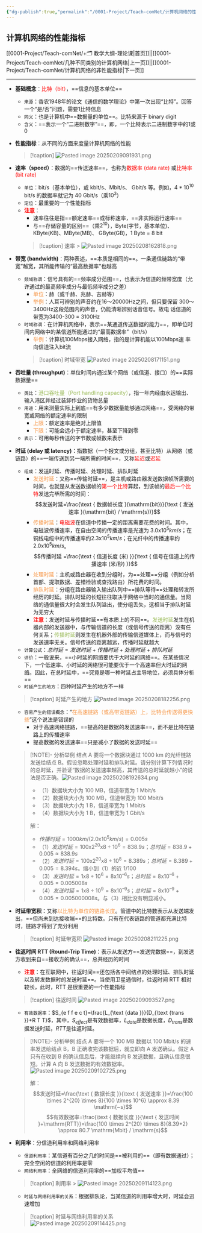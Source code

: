 ```yaml
---
{"dg-publish":true,"permalink":"/0001-Project/Teach-comNet/计算机网络的性能指标/"}
---
```


## 计算机网络的性能指标
[[0001-Project/Teach-comNet/+🗂️ 教学大纲-理论课\|首页]]||[[0001-Project/Teach-comNet/几种不同类别的计算机网络\|上一页]]||[[0001-Project/Teach-comNet/计算机网络的非性能指标\|下一页]]

---
- **基础概念**：<font color="#ff0000">⽐特（bit）</font>，==信息的基本单位==
	- `来源`：⾹农1948年的论⽂《通信的数学理论》中第⼀次出现“⽐特”。回答⼀个“是/否”问题，需要1⽐特信息
	- `同义`：也是计算机中==数据量的单位==。⽐特来源于 binary digit
	- `含义`：==表示⼀个“⼆进制数字”==，即，⼀个⽐特表示⼆进制数字中的1或 0
- **性能指标**：从不同的方面来度量计算机网络的性能
    > [!caption]
    > ![Pasted image 20250209091931.png](/img/user/0001-Project/Teach-comNet/assets/Pasted%20image%2020250209091931.png)
- **速率（speed）**：数据的==传送速率==，也称为<font color="#ff0000">数据率 (data rate)</font> 或<font color="#ff0000">比特率 (bit rate)</font>
	- `单位`：bit/s（基本单位），或 kbit/s、Mbit/s、 Gbit/s 等。例如，$4*10^{10}$  bit/s 的数据率就记为 40 Gbit/s（乘$10^{3}$）
	- `定位`：最重要的一个性能指标
	- **<font color="#ff0000">注意</font>**：
		- 速率往往是指==额定速率==或标称速率，==非实际运行速率==
		- 与==存储容量的区别==（乘$2^{10}$），Byte(字节，基本单位)、KByte(KB)、MByte(MB)、 GByte(GB)，1 Byte = 8 bit 
        > [!caption] 速率
           > ![Pasted image 20250208162818.png](/img/user/0001-Project/Teach-comNet/assets/Pasted%20image%2020250208162818.png)
- **带宽 (bandwidth)**：两种表述，==本质是相同的==。一条通信链路的“带宽”越宽，其所能传输的“最高数据率”也越高
	- `频域称谓`：信号具有的==频率成分范围==，也表示为信道的频带宽度（允许通过的最⾼频率成分与最低频率成分之差）
		- <font color="#f79646">单位</font>：赫（或千赫、兆赫、吉赫等）
		- <font color="#f79646">举例</font>：⼈⽿可辨别的声⾳约在16～20000Hz之间，但只要保留 300～3400Hz这段范围内的声⾳，仍能清晰辨别话⾳信号。故电 话信道的带宽为3400-300 = 3100Hz
	- `时域称谓`：在计算机网络中，表示==某通道传送数据的能⼒==，即单位时间内⽹络中的某信道所能通过的“最⾼数据率”（bit/s）
		- <font color="#f79646">举例</font>：计算机100Mbps接⼊⽹络，指的是计算机能以100Mbps速 率向信道注⼊bit流
        > [!caption] 时域带宽
         > ![Pasted image 20250208171151.png](/img/user/0001-Project/Teach-comNet/assets/Pasted%20image%2020250208171151.png)
- **吞吐量 (throughput)**：单位时间内通过某个网络（或信道、接口）的==实际数据量==
	- `类比`：<font color="#9bbb59">港⼝吞吐量（Port handling capacity）</font>，指⼀年内经由⽔运输出、输⼊港区并经过装卸作业的货物总量
	- `用途`：⽤来测量实际上到底==有多少数据量能够通过⽹络==，受⽹络的带宽或⽹络的额定速率的限制
		- <font color="#f79646">上限</font>：额定速率是绝对上限值
		- <font color="#f79646">下限</font>：可能会远小于额定速率，甚至下降到零
	- `表示`：可用每秒传送的字节数或帧数来表示
- **时延 (delay 或 latency)**：指数据（一个报文或分组，甚至比特）从网络（或链路）的==一端传送到另一端所需的时间==，又称<font color="#ff0000">延迟</font>或<font color="#ff0000">迟延</font>
	- `组成`：发送时延、传播时延、处理时延、排队时延
		- <font color="#f79646">发送时延</font>：又称==传输时延==，是主机或路由器发送数据帧所需要的时间，也就是从发送数据帧的<font color="#ff0000">第一个比特</font>算起，到该帧的<font color="#ff0000">最后一个比特</font>发送完毕所需的时间： $$发送时延=\frac{\text { 数据帧长度 }(\mathrm{bit})}{\text { 发送速率 }(\mathrm{bit} / \mathrm{s})}$$
		- <font color="#f79646">传播时延</font>：<font color="#ff0000">电磁波</font>在信道中传播一定的距离需要花费的时间。其中，电磁波传播速率，在自由空间的传播速率是光速为 $3.0 ⅹ 10^5 km/s$；在铜线电缆中的传播速率约$2.3 ⅹ 10^5 km/s$；在光纤中的传播速率约$2.0 ⅹ 10^5 km/s$。$$传播时延 =\frac{\text { 信道长度 (米) }}{\text { 信号在信道上的传播速率 (米/秒) }}$$
		- <font color="#f79646">处理时延</font>：主机或路由器在收到分组时，为==处理==分组（例如分析首部、提取数据、差错检验或查找路由）所花费的时间。
		- <font color="#f79646">排队时延</font>：分组在路由器输入输出队列中==排队等待==处理和转发所经历的时延。排队时延的长短往往取决于网络中当时的通信量。当网络的通信量很大时会发生队列溢出，使分组丢失，这相当于排队时延为无穷大
		- **<font color="#ff0000">注意</font>**：发送时延与传播时延==有本质上的不同==。<font color="#9bbb59">发送时延</font>发生在机器内部的发送器中，与传输信道的长度（或信号传送的距离）没有任何关系；<font color="#9bbb59">传播时延</font>则发生在机器外部的传输信道媒体上，而与信号的发送速率无关。信号传送的距离越远，传播时延就越大
	- `计算公式`：$总时延  = 发送时延 + 传播时延 + 处理时延 + 排队时延$
	- `评价`：一般说来，==小时延的网络要优于大时延的网络==。在某些情况下，一个低速率、小时延的网络很可能要优于一个高速率但大时延的网络。因此，在总时延中，==究竟是哪一种时延占主导地位，必须具体分析==
	- `时延产生的地方`：四种时延产生的地方不一样
    > [!caption] 时延产生的地方
     > ![Pasted image 20250208182256.png](/img/user/0001-Project/Teach-comNet/assets/Pasted%20image%2020250208182256.png)
	- `容易产生的错误概念`：“<font color="#f79646">在高速链路（或高带宽链路）上，比特会传送得更快些</font>”这个说法是错误的
		- 对于高速网络链路，==提高的是数据的发送速率==，而不是比特在链路上的传播速率
		- 提高数据的发送速率==只是减小了数据的发送时延==

    > [!NOTE]- 分析举例
    > 结点 A 要将一个数据块通过 1000 km 的光纤链路发送给结点 B。假设忽略处理时延和排队时延。请分别计算下列情况时的总时延，并验证“数据的发送速率越高，其传送的总时延就越小”的说法是否正确。![Pasted image 20250208192634.png](/img/user/0001-Project/Teach-comNet/assets/Pasted%20image%2020250208192634.png)
    > - （1）数据块大小为 100 MB，信道带宽为 1 Mbit/s 
    > - （2）数据块大小为 100 MB，信道带宽为 100 Mbit/s
    > - （3）数据块大小为 1 B，信道带宽为 1 Mbit/s 
    > - （4）数据块大小为 1 B，信道带宽为 1 Gbit/s
    > 
    > 解：
    > - $传播时延 = 1000 km / (2.0 ⅹ 10^5km/s)  = 0.005s$
    > - （1）$发送时延 = 100 ⅹ 2^{20} ⅹ 8  ÷ 10^6 = 838.9 s；总时延 = 838.9 + 0.005 ≈ 838.9 s$
    > - （2）$发送时延 = 100 ⅹ 2^{20} ⅹ 8 ÷ 10^8 = 8.389 s；总时延 = 8.389 + 0.005 = 8.394 s$。缩小到（1）的近 1/100
    > - （3）$发送时延 = 1 ⅹ 8 ÷ 10^{6} = 8 ⅹ 10^{–6} s；总时延 = 8 ⅹ 10^{–6} + 0.005 = 0.005008 s$
    > - （4）$发送时延 = 1 ⅹ 8 ÷ 10^9 = 8 ⅹ 10^{–9} s；总时延 = 8 ⅹ 10^{–9} + 0.005 = 0.005000008 s$。与（3）相比没有明显减小。
    > 
- **时延带宽积**：又称<font color="#f79646">以比特为单位的链路长度</font>。管道中的比特数表示从发送端发出，==但尚未到达接收端==的比特数。只有在代表链路的管道都充满比特时，链路才得到了充分利用
    > [!caption] 时延带宽积
    > ![Pasted image 20250208211225.png](/img/user/0001-Project/Teach-comNet/assets/Pasted%20image%2020250208211225.png)
- **往返时间 RTT (Round-Trip Time)**：表示从发送方==发送完数据==，到发送方收到来自==接收方的确认==，总共经历的时间
	- **<font color="#ff0000">注意</font>**：在互联网中，往返时间==还包括各中间结点的处理时延、排队时延以及转发数据时的发送时延==。当使用卫星通信时，往返时间 RTT 相对较长，此时，RTT 是很重要的一个性能指标
    > [!caption] 往返时间
     > ![Pasted image 20250209093527.png](/img/user/0001-Project/Teach-comNet/assets/Pasted%20image%2020250209093527.png)
	- `有效数据率`：$S_{e f f e c t}=\frac{L_{\text {data }}}{D_{\text {trans }}+R T T}$，其中，$S_{effect}$是有效数据率，$L_{data }$是数据⻓度，$D_{trans}$是数据发送时延，$RTT$是往返时延。
    > [!NOTE]- 分析举例
    > 结点 A 要将一个 100 MB 数据以 100 Mbit/s 的速率发送给结点 B，B 正确收完该数据后，就立即向 A 发送确认。假定 A 只有在收到 B 的确认信息后，才能继续向 B 发送数据，且确认信息很短。计算 A 向 B 发送数据的有效数据率。![Pasted image 20250209102725.png](/img/user/0001-Project/Teach-comNet/assets/Pasted%20image%2020250209102725.png)
    > 
    > 解：$$发送时延=\frac{\text { 数据长度 }}{\text { 发送速率 }}=\frac{100 \times 2^{20} \times 8}{100 \times 10^6} \approx 8.39 \mathrm{~s}$$
    > $$有效数据率=\frac{\text { 数据长度 }}{\text { 发送时间 }+\mathrm{RTT}}=\frac{100 \times 2^{20} \times 8}{8.39+2} \approx 80.7 \mathrm{Mbit} / \mathrm{s}$$
- **利用率**：分信道利用率和网络利用率
	- `信道利用率`：某信道有百分之几的时间是==被利用的==（即有数据通过）；完全空闲的信道的利用率是零
	- `网络利用率`：全网络的信道利用率的==加权平均值==
    > [!caption] 利用率
      > ![Pasted image 20250209114123.png](/img/user/0001-Project/Teach-comNet/assets/Pasted%20image%2020250209114123.png)
	- `时延与网络利用率的关系`：根据排队论，当某信道的利用率增大时，时延会迅速增加
   > [!caption] 时延与网络利用率的关系
     > ![Pasted image 20250209114425.png](/img/user/0001-Project/Teach-comNet/assets/Pasted%20image%2020250209114425.png)

